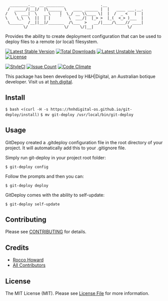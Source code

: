 ```
  ________.__  __ ________                .__                
 /  _____/|__|/  |\______ \   ____ ______ |  |   ____ ___.__.
/   \  ___|  \   __\    |  \_/ __ \\____ \|  |  /  _ <   |  |
\    \_\  \  ||  | |    `   \  ___/|  |_> >  |_(  <_> )___  |
 \______  /__||__|/_______  /\___  >   __/|____/\____// ____|
        \/                \/     \/|__|               \/     
```
Provides the ability to create deployment configuration that can be used to deploy files to a remote (or local) filesystem.

[![Latest Stable Version](https://poser.pugx.org/hnhdigital-os/git-deploy/v/stable.svg)](https://packagist.org/packages/hnhdigital-os/git-deploy) [![Total Downloads](https://poser.pugx.org/hnhdigital-os/git-deploy/downloads.svg)](https://packagist.org/packages/hnhdigital-os/git-deploy) [![Latest Unstable Version](https://poser.pugx.org/hnhdigital-os/git-deploy/v/unstable.svg)](https://packagist.org/packages/hnhdigital-os/git-deploy) [![License](https://poser.pugx.org/hnhdigital-os/git-deploy/license.svg)](https://packagist.org/packages/hnhdigital-os/git-deploy)

[![StyleCI](https://styleci.io/repos/96600391/shield?branch=master)](https://styleci.io/repos/96600391) [![Issue Count](https://codeclimate.com/github/hnhdigital-os/git-deploy/badges/issue_count.svg)](https://codeclimate.com/github/hnhdigital-os/git-deploy) [![Code Climate](https://codeclimate.com/github/hnhdigital-os/git-deploy/badges/gpa.svg)](https://codeclimate.com/github/hnhdigital-os/git-deploy) 

This package has been developed by H&H|Digital, an Australian botique developer. Visit us at [hnh.digital](http://hnh.digital).


## Install

`$ bash <(curl -H -s https://hnhdigital-os.github.io/git-deploy/install)`
`$ mv git-deploy /usr/local/bin/git-deploy`

## Usage

GitDepoy created a .gitdeploy configuration file in the root directory of your project. It will automatically add this to your .gitignore file.

Simply run git-deploy in your project root folder:

`$ git-deploy config`

Follow the prompts and then you can:

`$ git-deploy deploy`

GitDeploy comes with the ability to self-update:

`$ git-deploy self-update`

## Contributing

Please see [CONTRIBUTING](https://github.com/hnhdigital-os/git-deploy/blob/master/CONTRIBUTING.md) for details.

## Credits

* [Rocco Howard](https://github.com/therocis)
* [All Contributors](https://github.com/hnhdigital-os/git-deploy/contributors)

## License

The MIT License (MIT). Please see [License File](https://github.com/hnhdigital-os/git-deploy/blob/master/LICENSE) for more information.
